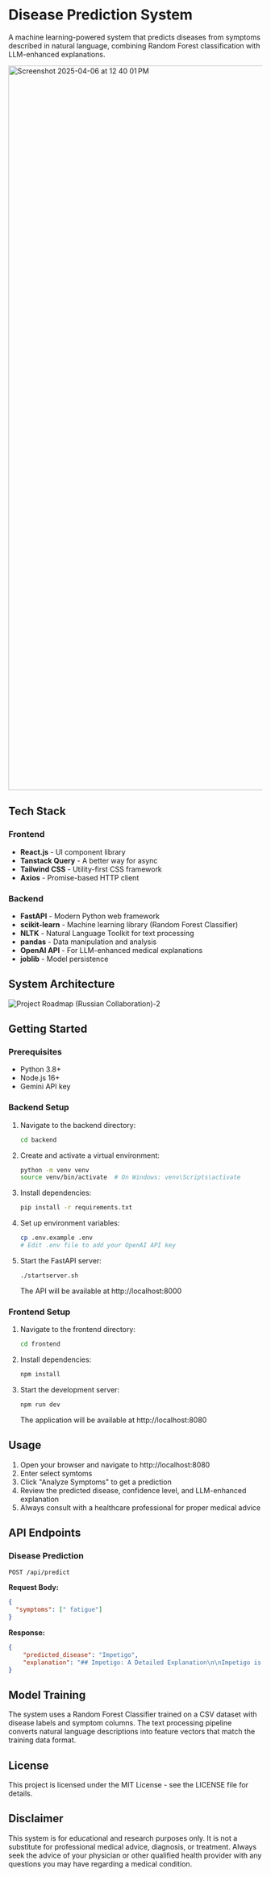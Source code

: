 # Disease Prediction System

A machine learning-powered system that predicts diseases from symptoms described in natural language, combining Random Forest classification with LLM-enhanced explanations.

<img width="1438" alt="Screenshot 2025-04-06 at 12 40 01 PM" src="https://github.com/user-attachments/assets/e0fda538-6376-4e14-b553-907f7a274691" />

## Tech Stack

### Frontend
- **React.js** - UI component library
- **Tanstack Query** - A better way for async
- **Tailwind CSS** - Utility-first CSS framework
- **Axios** - Promise-based HTTP client

### Backend
- **FastAPI** - Modern Python web framework
- **scikit-learn** - Machine learning library (Random Forest Classifier)
- **NLTK** - Natural Language Toolkit for text processing
- **pandas** - Data manipulation and analysis
- **OpenAI API** - For LLM-enhanced medical explanations
- **joblib** - Model persistence

## System Architecture

![Project Roadmap (Russian Collaboration)-2](https://github.com/user-attachments/assets/7de1ca3d-164f-41de-9e2e-40d93191fdee)

## Getting Started

### Prerequisites

- Python 3.8+
- Node.js 16+
- Gemini API key

### Backend Setup

1. Navigate to the backend directory:
   ```bash
   cd backend
   ```

2. Create and activate a virtual environment:
   ```bash
   python -m venv venv
   source venv/bin/activate  # On Windows: venv\Scripts\activate
   ```

3. Install dependencies:
   ```bash
   pip install -r requirements.txt
   ```

4. Set up environment variables:
   ```bash
   cp .env.example .env
   # Edit .env file to add your OpenAI API key
   ```
   
6. Start the FastAPI server:
   ```bash
   ./startserver.sh
   ```

   The API will be available at http://localhost:8000

### Frontend Setup

1. Navigate to the frontend directory:
   ```bash
   cd frontend
   ```

2. Install dependencies:
   ```bash
   npm install
   ```
   
4. Start the development server:
   ```bash
   npm run dev
   ```

   The application will be available at http://localhost:8080

## Usage

1. Open your browser and navigate to http://localhost:8080
2. Enter select symtoms
3. Click "Analyze Symptoms" to get a prediction
4. Review the predicted disease, confidence level, and LLM-enhanced explanation
5. Always consult with a healthcare professional for proper medical advice

## API Endpoints

### Disease Prediction

```
POST /api/predict
```

**Request Body:**
```json
{
  "symptoms": [" fatigue"]
}
```

**Response:**
```json
{
    "predicted_disease": "Impetigo",
    "explanation": "## Impetigo: A Detailed Explanation\n\nImpetigo is a common....."
}
```

## Model Training

The system uses a Random Forest Classifier trained on a CSV dataset with disease labels and symptom columns. The text processing pipeline converts natural language descriptions into feature vectors that match the training data format.

## License

This project is licensed under the MIT License - see the LICENSE file for details.

## Disclaimer

This system is for educational and research purposes only. It is not a substitute for professional medical advice, diagnosis, or treatment. Always seek the advice of your physician or other qualified health provider with any questions you may have regarding a medical condition.
